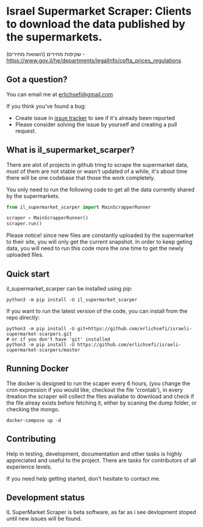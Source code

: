 Israel Supermarket Scraper: Clients to download the data published by the supermarkets.
=======================================
שקיפות מחירים (השוואת מחירים) - https://www.gov.il/he/departments/legalInfo/cpfta_prices_regulations



Got a question?
---------------

You can email me at erlichsefi@gmail.com

If you think you've found a bug:

- Create issue in [issue tracker](https://github.com/erlichsefi/israeli-supermarket-scarpers/issues) to see if
  it's already been reported
- Please consider solving the issue by yourself and creating a pull request.

What is il_supermarket_scarper?
-------------

There are alot of projects in github tring to scrape the supermarket data, must of them are not stable or wasn't updated of a while, it's about time there will be one codebase that those the work completely. 

You only need to run the following code to get all the data currently shared by the supermarkets.

```python
from il_supermarket_scarper import MainScrapperRunner

scraper = MainScrapperRunner()
scraper.run()

```


Please notice!
since new files are constantly uploaded by the supermarket to their site, you will only get the current snapshot. In order to keep geting data, you will need to run this code more the one time to get the newly uploaded files. 

Quick start
-----------

il_supermarket_scarper can be installed using pip:

    python3 -m pip install -U il_supermarket_scarper

If you want to run the latest version of the code, you can install from the
repo directly:

    python3 -m pip install -U git+https://github.com/erlichsefi/israeli-supermarket-scarpers.git
    # or if you don't have 'git' installed
    python3 -m pip install -U https://github.com/erlichsefi/israeli-supermarket-scarpers/master


Running Docker
-----------
The docker is designed to run the scaper every 6 hours, (you change the cron expression if you would like, checkout the file 'crontab'), in every itreation the scraper will collect the files avaliabe to download and check if the file alreay exists before fetching it, either by scaning the dump folder, or checking the mongo.


    docker-compose up -d

Contributing
------------

Help in testing, development, documentation and other tasks is
highly appreciated and useful to the project. There are tasks for
contributors of all experience levels.

If you need help getting started, don't hesitate to contact me.


Development status
------------------

IL SuperMarket Scraper is beta software, as far as i see devlopment stoped until new issues will be found.
